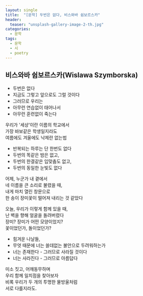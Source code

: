 ```yaml
---
layout: single
title:  "[문학] 두번은 없다, 비스와바 쉼보르스카"
header:
  teaser: "unsplash-gallery-image-2-th.jpg"
categories: 
  - 문학
tags:
  - 문학
  - 시
  - poetry
---
```


## 비스와바 쉼보르스카(Wislawa Szymborska)

* 두번은 없다<br/>
* 지금도 그렇고 앞으로도 그럴 것이다<br/>
* 그러므로 우리는<br/>
* 아무런 연습없이 태어나서<br/>
* 아무런 훈련없이 죽는다<br/>

우리가 '세상'이란 이름의 학교에서<br/>
가장 바보같은 학생일지라도<br/>
여름에도 겨울에도 낙제란 없는법<br/>

* 반복되는 하루는 단 한번도 없다<br/>
* 두번의 똑같은 밤은 없고,<br/>
* 두번의 한결같은 입맞춤도 없고,<br/>
* 두번의 동일한 눈빛도 없다<br/>

어제, 누군가 내 곁에서<br/>
네 이름을 큰 소리로 불렸을 때,<br/>
내게 마치 열린 창문으로<br/>
한 송이 장미꽃이 떨어져 내리는 것 같았다<br/>

오늘, 우리가 이렇게 함께 있을 때,<br/>
난 벽을 향해 얼굴을 돌려버렸다<br/>
장미? 장미가 어떤 모양이었지?<br/>
꽃이었던가, 돌이었던가?<br/>

* 힘겨운 나날들,<br/>
* 무엇 때문에 너는 쓸데없는 불안으로 두려워하는가<br/>
* 너는 존재한다 - 그러므로 사라질 것이다<br/>
* 너는 사라진다 - 그러므로 아름답다<br/>

미소 짓고, 어깨동무하며<br/>
우리 함께 일치점을 찾아보자<br/>
비록 우리가 두 개의 투명한 물방울처럼<br/>
서로 다를지라도.<br/>